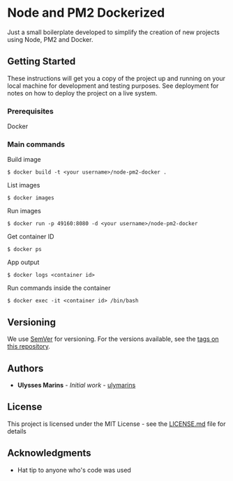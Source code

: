 # Node and PM2 Dockerized

Just a small boilerplate developed to simplify the creation of new projects using Node, PM2 and Docker.

## Getting Started

These instructions will get you a copy of the project up and running on your local machine for development and testing purposes. See deployment for notes on how to deploy the project on a live system.

### Prerequisites

Docker

### Main commands

Build image
```
$ docker build -t <your username>/node-pm2-docker .
```

List images
```
$ docker images
```

Run images
```
$ docker run -p 49160:8080 -d <your username>/node-pm2-docker
```

Get container ID
```
$ docker ps
```

App output
```
$ docker logs <container id>
```

Run commands inside the container
```
$ docker exec -it <container id> /bin/bash
```

## Versioning

We use [SemVer](http://semver.org/) for versioning. For the versions available, see the [tags on this repository](https://github.com/your/project/tags).

## Authors

* **Ulysses Marins** - *Initial work* - [ulymarins](https://github.com/ulymarins)

## License

This project is licensed under the MIT License - see the [LICENSE.md](LICENSE.md) file for details

## Acknowledgments

* Hat tip to anyone who's code was used

